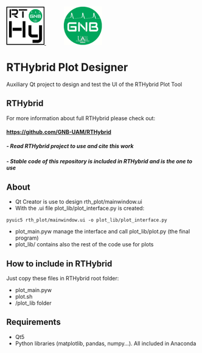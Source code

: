 <a target="_blank" rel="noopener noreferrer" href="https://github.com/GNB-UAM/RTHybrid"> <img src="logo_rthy.png?raw=true" width="100" height="100"> </a>&nbsp;&nbsp;&nbsp;&nbsp;&nbsp;&nbsp;&nbsp;&nbsp;&nbsp;&nbsp;&nbsp;	
<a target="_blank" rel="noopener noreferrer" href="https://github.com/GNB-UAM"> <img src="logo_gnb.png?raw=true" width="100" height="100"> </a>

# RTHybrid Plot Designer 
Auxiliary Qt project to design and test the UI of the RTHybrid Plot Tool

## RTHybrid
For more information about full RTHybrid please check out:

#### https://github.com/GNB-UAM/RTHybrid 

##### - Read RTHybrid project to use and cite this work
##### - Stable code of this repository is included in RTHybrid and is the one to use

## About
- Qt Creator is use to design rth_plot/mainwindow.ui
- With the .ui file plot_lib/plot_interface.py is created:
```
pyuic5 rth_plot/mainwindow.ui -o plot_lib/plot_interface.py
```
- plot_main.pyw manage the interface and call plot_lib/plot.py (the final program)
- plot_lib/ contains also the rest of the code use for plots

## How to include in RTHybrid
Just copy these files in RTHybrid root folder:
- plot_main.pyw
- plot.sh
- /plot_lib folder

## Requirements
- Qt5
- Python libraries (matplotlib, pandas, numpy...). All included in Anaconda 
